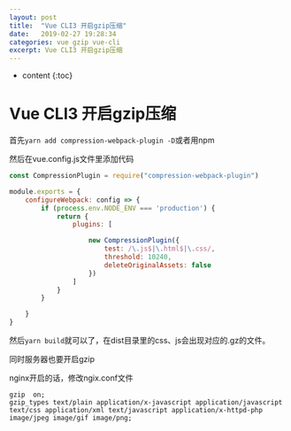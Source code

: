 ```yaml
---
layout: post
title:  "Vue CLI3 开启gzip压缩"
date:   2019-02-27 19:28:34
categories: vue gzip vue-cli
excerpt: Vue CLI3 开启gzip压缩
---
```


* content
{:toc}

# Vue CLI3 开启gzip压缩

首先`yarn add compression-webpack-plugin -D`或者用npm

然后在vue.config.js文件里添加代码

```js
const CompressionPlugin = require("compression-webpack-plugin")

module.exports = {
	configureWebpack: config => {
        if (process.env.NODE_ENV === 'production') {
            return {
                plugins: [

                    new CompressionPlugin({
                        test: /\.js$|\.html$|\.css/,
                        threshold: 10240,
                        deleteOriginalAssets: false
                    })
                ]
            }
        }

    }  
}
```

然后`yarn build`就可以了，在dist目录里的css、js会出现对应的.gz的文件。

同时服务器也要开启gzip

nginx开启的话，修改ngix.conf文件

```
gzip  on;
gzip_types text/plain application/x-javascript application/javascript text/css application/xml text/javascript application/x-httpd-php image/jpeg image/gif image/png;
```